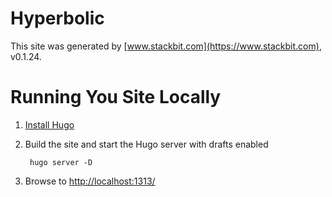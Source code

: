 # Hyperbolic

This site was generated by [www.stackbit.com](https://www.stackbit.com), v0.1.24.


# Running You Site Locally

1. [Install Hugo](https://gohugo.io/getting-started/quick-start/#step-1-install-hugo)

2. Build the site and start the Hugo server with drafts enabled

        hugo server -D

3. Browse to [http://localhost:1313/](http://localhost:1313/)
